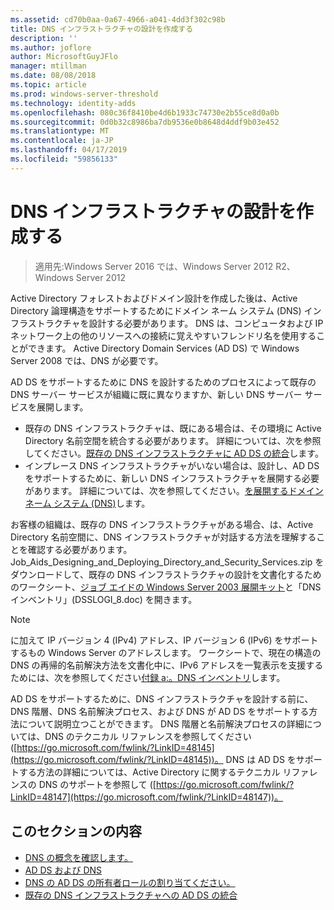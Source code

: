 ```yaml
---
ms.assetid: cd70b0aa-0a67-4966-a041-4dd3f302c98b
title: DNS インフラストラクチャの設計を作成する
description: ''
ms.author: joflore
author: MicrosoftGuyJFlo
manager: mtillman
ms.date: 08/08/2018
ms.topic: article
ms.prod: windows-server-threshold
ms.technology: identity-adds
ms.openlocfilehash: 080c36f8410be4d6b1933c74730e2b55ce8d0a0b
ms.sourcegitcommit: 0d0b32c8986ba7db9536e0b8648d4ddf9b03e452
ms.translationtype: MT
ms.contentlocale: ja-JP
ms.lasthandoff: 04/17/2019
ms.locfileid: "59856133"
---
```

# <a name="creating-a-dns-infrastructure-design"></a>DNS インフラストラクチャの設計を作成する

>適用先:Windows Server 2016 では、Windows Server 2012 R2、Windows Server 2012

Active Directory フォレストおよびドメイン設計を作成した後は、Active Directory 論理構造をサポートするためにドメイン ネーム システム (DNS) インフラストラクチャを設計する必要があります。 DNS は、コンピュータおよび IP ネットワーク上の他のリソースへの接続に覚えやすいフレンドリ名を使用することができます。 Active Directory Domain Services (AD DS) で Windows Server 2008 では、DNS が必要です。  
  
AD DS をサポートするために DNS を設計するためのプロセスによって既存の DNS サーバー サービスが組織に既に異なりますか、新しい DNS サーバー サービスを展開します。  
  
- 既存の DNS インフラストラクチャは、既にある場合は、その環境に Active Directory 名前空間を統合する必要があります。 詳細については、次を参照してください。[既存の DNS インフラストラクチャに AD DS の統合](../../ad-ds/plan/Integrating-AD-DS-into-an-Existing-DNS-Infrastructure.md)します。  
- インプレース DNS インフラストラクチャがいない場合は、設計し、AD DS をサポートするために、新しい DNS インフラストラクチャを展開する必要があります。 詳細については、次を参照してください。[を展開するドメイン ネーム システム (DNS)](https://go.microsoft.com/fwlink/?LinkId=93656)します。  
  
お客様の組織は、既存の DNS インフラストラクチャがある場合、は、Active Directory 名前空間に、DNS インフラストラクチャが対話する方法を理解することを確認する必要があります。 Job_Aids_Designing_and_Deploying_Directory_and_Security_Services.zip をダウンロードして、既存の DNS インフラストラクチャの設計を文書化するためのワークシート、[ジョブ エイドの Windows Server 2003 展開キット](https://go.microsoft.com/fwlink/?LinkID=102558)と「DNS インベントリ」(DSSLOGI_8.doc) を開きます。  
  
> [!NOTE]  
> に加えて IP バージョン 4 (IPv4) アドレス、IP バージョン 6 (IPv6) をサポートするもの Windows Server のアドレスします。 ワークシートで、現在の構造の DNS の再帰的名前解決方法を文書化中に、IPv6 アドレスを一覧表示を支援するためには、次を参照してください[付録 a:。DNS インベントリ](../../ad-ds/plan/Appendix-A--DNS-Inventory.md)します。
  
AD DS をサポートするために、DNS インフラストラクチャを設計する前に、DNS 階層、DNS 名前解決プロセス、および DNS が AD DS をサポートする方法について説明立つことができます。 DNS 階層と名前解決プロセスの詳細については、DNS のテクニカル リファレンスを参照してください ([https://go.microsoft.com/fwlink/?LinkID=48145](https://go.microsoft.com/fwlink/?LinkID=48145))。 DNS は AD DS をサポートする方法の詳細については、Active Directory に関するテクニカル リファレンスの DNS のサポートを参照して ([https://go.microsoft.com/fwlink/?LinkID=48147](https://go.microsoft.com/fwlink/?LinkID=48147))。  
  
## <a name="in-this-section"></a>このセクションの内容  

- [DNS の概念を確認します。](../../ad-ds/plan/Reviewing-DNS-Concepts.md)  
- [AD DS および DNS](../../ad-ds/plan/DNS-and-AD-DS.md)  
- [DNS の AD DS の所有者ロールの割り当てください。](../../ad-ds/deploy/Assigning-the-DNS-for-AD-DS-Owner-Role.md)  
- [既存の DNS インフラストラクチャへの AD DS の統合](../../ad-ds/plan/../../ad-ds/plan/Integrating-AD-DS-into-an-Existing-DNS-Infrastructure.md)  
